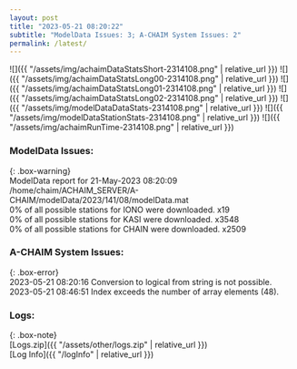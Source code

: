 ```yaml
---
layout: post
title: "2023-05-21 08:20:22"
subtitle: "ModelData Issues: 3; A-CHAIM System Issues: 2"
permalink: /latest/
---
```


![]({{ "/assets/img/achaimDataStatsShort-2314108.png" | relative_url }})
![]({{ "/assets/img/achaimDataStatsLong00-2314108.png" | relative_url }})
![]({{ "/assets/img/achaimDataStatsLong01-2314108.png" | relative_url }})
![]({{ "/assets/img/achaimDataStatsLong02-2314108.png" | relative_url }})
![]({{ "/assets/img/modelDataDataStats-2314108.png" | relative_url }})
![]({{ "/assets/img/modelDataStationStats-2314108.png" | relative_url }})
![]({{ "/assets/img/achaimRunTime-2314108.png" | relative_url }})


### ModelData Issues:  
  
{: .box-warning}  
 ModelData report for 21-May-2023 08:20:09   
 /home/chaim/ACHAIM_SERVER/A-CHAIM/modelData/2023/141/08/modelData.mat   
 0% of all possible stations for IONO were downloaded. x19   
 0% of all possible stations for KASI were downloaded. x3548   
 0% of all possible stations for CHAIN were downloaded. x2509   
  
### A-CHAIM System Issues:  
  
{: .box-error}  
2023-05-21 08:20:16 Conversion to logical from string is not possible.  
2023-05-21 08:46:51 Index exceeds the number of array elements (48).  

### Logs:  
  
{: .box-note}  
[Logs.zip]({{ "/assets/other/logs.zip" | relative_url }})  
[Log Info]({{ "/logInfo" | relative_url }})  
